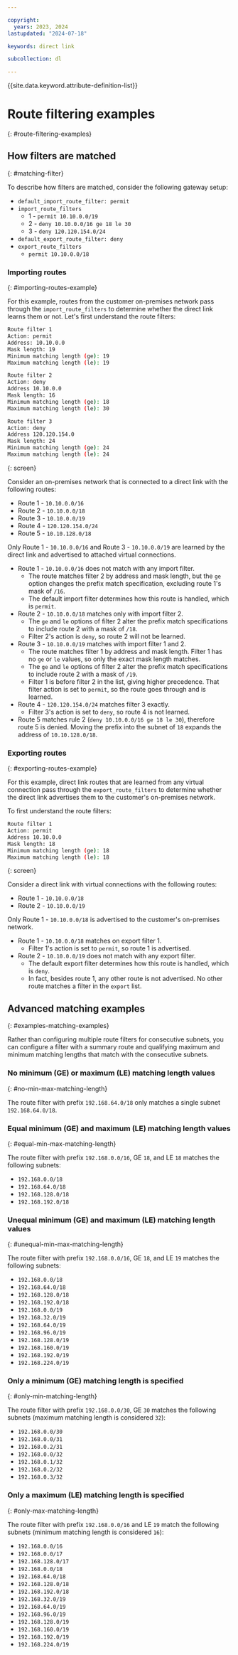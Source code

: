 ```yaml
---

copyright:
  years: 2023, 2024
lastupdated: "2024-07-18"

keywords: direct link

subcollection: dl

---
```


{{site.data.keyword.attribute-definition-list}}

# Route filtering examples
{: #route-filtering-examples}

## How filters are matched
{: #matching-filter}

To describe how filters are matched, consider the following gateway setup:

* `default_import_route_filter: permit`
* `import_route_filters`
   * 1 - `permit 10.10.0.0/19`
   * 2 - `deny 10.10.0.0/16 ge 18 le 30`
   * 3 - `deny 120.120.154.0/24`
* `default_export_route_filter: deny`
* `export_route_filters`
   * `permit 10.10.0.0/18`

### Importing routes
{: #importing-routes-example}

For this example, routes from the customer on-premises network pass through the `import_route_filters` to determine whether the direct link learns them or not. Let's first understand the route filters:

```sh
Route filter 1
Action: permit
Address: 10.10.0.0
Mask length: 19
Minimum matching length (ge): 19
Maximum matching length (le): 19

Route filter 2
Action: deny
Address 10.10.0.0
Mask length: 16
Minimum matching length (ge): 18
Maximum matching length (le): 30

Route filter 3
Action: deny
Address 120.120.154.0
Mask length: 24
Minimum matching length (ge): 24
Maximum matching length (le): 24
```
{: screen}

Consider an on-premises network that is connected to a direct link with the following routes:

* Route 1 - `10.10.0.0/16`
* Route 2 - `10.10.0.0/18`
* Route 3 - `10.10.0.0/19`
* Route 4 - `120.120.154.0/24`
* Route 5 - `10.10.128.0/18`

Only Route 1 - `10.10.0.0/16` and Route 3 - `10.10.0.0/19` are learned by the direct link and advertised to attached virtual connections.

* Route 1 - `10.10.0.0/16` does not match with any import filter.
    * The route matches filter 2 by address and mask length, but the `ge` option changes the prefix match specification, excluding route 1's mask of `/16`.
    * The default import filter determines how this route is handled, which is `permit`.
* Route 2 - `10.10.0.0/18` matches only with import filter 2.
    * The `ge` and `le` options of filter 2 alter the prefix match specifications to include route 2 with a mask of `/18`.
    * Filter 2's action is `deny`, so route 2 will not be learned.
* Route 3 - `10.10.0.0/19` matches with import filter 1 and 2.
    * The route matches filter 1 by address and mask length. Filter 1 has no `ge` or `le` values, so only the exact mask length matches.
    * The `ge` and `le` options of filter 2 alter the prefix match specifications to include route 2 with a mask of `/19`.
    * Filter 1 is before filter 2 in the list, giving higher precedence. That filter action is set to `permit`, so the route goes through and is learned.
* Route 4 - `120.120.154.0/24` matches filter 3 exactly.
    * Filter 3's action is set to `deny`, so route 4 is not learned.
* Route 5 matches rule 2 (`deny 10.10.0.0/16 ge 18 le 30`), therefore route 5 is denied. Moving the prefix into the subnet of `18` expands the address of `10.10.128.0/18`.

### Exporting routes
{: #exporting-routes-example}

For this example, direct link routes that are learned from any virtual connection pass through the `export_route_filters` to determine whether the direct link advertises them to the customer's on-premises network.

To first understand the route filters:

```sh
Route filter 1
Action: permit
Address 10.10.0.0
Mask length: 18
Minimum matching length (ge): 18
Maximum matching length (le): 18
```
{: screen}

Consider a direct link with virtual connections with the following routes:

* Route 1 - `10.10.0.0/18`
* Route 2 - `10.10.0.0/19`

Only Route 1 - `10.10.0.0/18` is advertised to the customer's on-premises network.

* Route 1 - `10.10.0.0/18` matches on export filter 1.
    * Filter 1's action is set to `permit`, so route 1 is advertised.
* Route 2 - `10.10.0.0/19` does not match with any export filter.
    * The default export filter determines how this route is handled, which is `deny`.
    * In fact, besides route 1, any other route is not advertised. No other route matches a filter in the `export` list.

## Advanced matching examples
{: #examples-matching-examples}

Rather than configuring multiple route filters for consecutive subnets, you can configure a filter with a summary route and qualifying maximum and minimum matching lengths that match with the consecutive subnets.

### No minimum (GE) or maximum (LE) matching length values
{: #no-min-max-matching-length}

The route filter with prefix `192.168.64.0/18` only matches a single subnet `192.168.64.0/18`.

### Equal minimum (GE) and maximum (LE) matching length values
{: #equal-min-max-matching-length}

The route filter with prefix `192.168.0.0/16`, GE `18`, and LE `18` matches the following subnets:

* `192.168.0.0/18`
* `192.168.64.0/18`
* `192.168.128.0/18`
* `192.168.192.0/18`

### Unequal minimum (GE) and maximum (LE) matching length values
{: #unequal-min-max-matching-length}

The route filter with prefix `192.168.0.0/16`, GE `18`, and LE `19` matches the following subnets:

* `192.168.0.0/18`
* `192.168.64.0/18`
* `192.168.128.0/18`
* `192.168.192.0/18`
* `192.168.0.0/19`
* `192.168.32.0/19`
* `192.168.64.0/19`
* `192.168.96.0/19`
* `192.168.128.0/19`
* `192.168.160.0/19`
* `192.168.192.0/19`
* `192.168.224.0/19`

### Only a minimum (GE) matching length is specified
{: #only-min-matching-length}

The route filter with prefix `192.168.0.0/30`, GE `30` matches the following subnets (maximum matching length is considered `32`):

* `192.168.0.0/30`
* `192.168.0.0/31`
* `192.168.0.2/31`
* `192.168.0.0/32`
* `192.168.0.1/32`
* `192.168.0.2/32`
* `192.168.0.3/32`

### Only a maximum (LE) matching length is specified
{: #only-max-matching-length}

The route filter with prefix `192.168.0.0/16` and LE `19` match the following subnets (minimum matching length is considered `16`):

* `192.168.0.0/16`
* `192.168.0.0/17`
* `192.168.128.0/17`
* `192.168.0.0/18`
* `192.168.64.0/18`
* `192.168.128.0/18`
* `192.168.192.0/18`
* `192.168.32.0/19`
* `192.168.64.0/19`
* `192.168.96.0/19`
* `192.168.128.0/19`
* `192.168.160.0/19`
* `192.168.192.0/19`
* `192.168.224.0/19`
